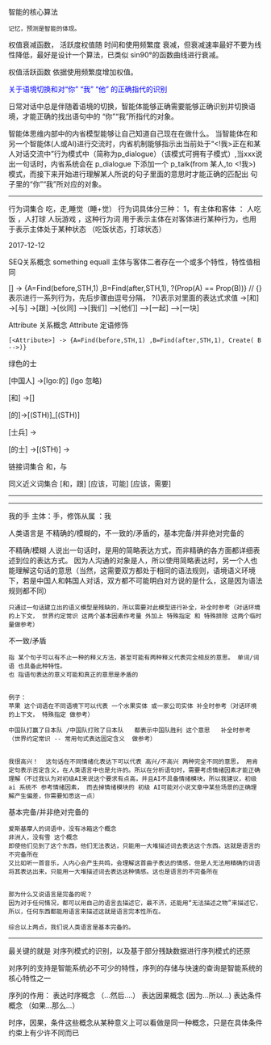 智能的核心算法

	记忆，预测是智能的体现。
	


权值衰减函数，
	活跃度权值随 时间和使用频繁度 衰减，但衰减速率最好不要为线性降低，最好是设计一个算法，已类似 sin90°的函数曲线进行衰减。

权值活跃函数
	依据使用频繁度增加权值。




<font color="blue">关于语境切换和对“你” “我” “他” 的正确指代的识别
</font>

日常对话中总是伴随着语境的切换，智能体能够正确需要能够正确识别并切换语境，才能正确的找出语句中的 “你”“我”所指代的对象。

智能体思维内部中的内省模型能够让自己知道自己现在在做什么。 当智能体在和另一个智能体(人或AI)进行交流时，内省机制能够指示出当前处于“<!我>正在和某人对话交流中”行为模式中（简称为p_dialogue）（该模式可拥有子模式）,当xxx说出一句话时，内省系统会在 p_dialogue 下添加一个 p_talk(from 某人,to <!我>)模式，而接下来开始进行理解某人所说的句子里面的意思时才能正确的匹配出 句子里的“你”“我”所对应的对象。


---------------------------------





行为词集合   吃，走,睡觉（睡+觉）
	行为词具体分三种： 1，有主体和客体  ： 人吃饭 ，人打球  人玩游戏 ，这种行为词  用于表示主体在对客体进行某种行为，也用于表示主体处于某种状态 （吃饭状态，打球状态）
				




2017-12-12

SEQ关系概念
	something equall 主体与客体二者存在一个或多个特性，特性值相同				 


[<SEQ>] ->  {A=Find(before,STH,1) ,B=Find(after,STH,1), ?(Prop(A) == Prop(B))}   // {} 表示进行一系列行为，先后步骤由逗号分隔， ?()表示对里面的表达式求值
	->[和]
	->[与]
	->[跟]
	->[伙同]
	-->[我们]
	-->[他们]
	-->[一起]
	-->[一块]








Attribute 关系概念
	Attribute 定语修饰 

	[<Attribute>] -> {A=Find(before,STH,1) ,B=Find(after,STH,1), Create( B -->)} 


绿色的士


[中国人]
	->[Igo:的] (Igo 忽略)
	


[和]	->[<SEQ>]	

[的]->[(STH)]_[(STH)]

[士兵]	->



[的士]	->[(STH)]
	->	


链接词集合    和，与

同义近义词集合   [和，跟]   [应该，可能]  [应该，需要]



------------------------------------


---------------------





我的手  主体：手，修饰从属 ：我




人类语言是 不精确的/模糊的，不一致的/矛盾的，基本完备/并非绝对完备的


不精确/模糊
	人说出一句话时，是用的简略表达方式，而非精确的各方面都详细表述到位的表达方式。 因为人沟通的对象是人，所以使用简略表达时，另一个人也能理解这句话的意思（当然，这需要双方都处于相同的语法规则，语境语义环境下，若是中国人和韩国人对话，双方都不可能明白对方说的是什么，这是因为语法规则都不同）


	只通过一句话建立出的语义模型是残缺的，所以需要对此模型进行补全，补全时参考（对话环境的上下文， 世界约定常识 这两个基本因素作考量 外加上 特殊指定 和 特殊排除 这两个临时量做参考）


不一致/矛盾


	指 某个句子可以有不止一种的释义方法，甚至可能有两种释义代表完全相反的意思。 单词/词语 也具备此种特性。
	也 指语句表达的意义可能和真正的意思是矛盾的


	例子：
	苹果 这个词语在不同语境下可以代表 一个水果实体 或一家公司实体 补全时参考（对话环境的上下文， 特殊指定 做参考）
	
	中国队打赢了日本队 /中国队打败了日本队   都表示中国队胜利 这个意思   补全时参考（世界约定常识 -- 常用句式表达固定含义  做参考）

	
	我很高兴！  这句话在不同情绪化表达下可以代表 高兴/不高兴 两种完全不同的意思， 用肯定句表示否定含义，在人类语言中也是允许的。所以在分析语句时，需要考虑情绪因素才能正确理解（不过我认为对初级AI来说这个要求有点高，并且AI不具备情绪模块，所以我建议，初级ai 系统不 参考情绪因素， 而去掉情绪模块的 初级 AI可能对小说文章中某些场景的正确理解产生偏差，你需要知悉这一点）

	


基本完备/并非绝对完备的


	爱斯基摩人的词语中，没有冰箱这个概念
	非洲人，没有雪 这个概念
	即使他们见到了这个东西，他们无法表达，只能用一大堆描述词去表达这个东西。这就是语言的不完备所在
	又比如听一首音乐，人内心会产生共鸣，会理解这首曲子表达的情感，但是人无法用精确的词语将其表达出来，只能用一大堆描述词去表达这种情感。这也是语言的不完备所在


	那为什么又说语言是完备的呢？
	因为对于任何情况，都可以用自己的语言去描述它，最不济，还能用“无法描述之物”来描述它，所以，任何东西都能用语言来描述这就是语言完本性所在。

	综合以上两点，我们说人类语言是基本完备的。

	

	



---------------------

最关键的就是 对序列模式的识别，以及基于部分残缺数据进行序列模式的还原


对序列的支持是智能系统必不可少的特性，序列的存储与快速的查询是智能系统的核心特性之一

序列的作用：
	表达时序概念  （...然后....）
	表达因果概念	 (因为...所以...)
	表达条件概念  （如果...那么...）
	
  时序，因果，条件这些概念从某种意义上可以看做是同一种概念，只是在具体条件约束上有少许不同而已





